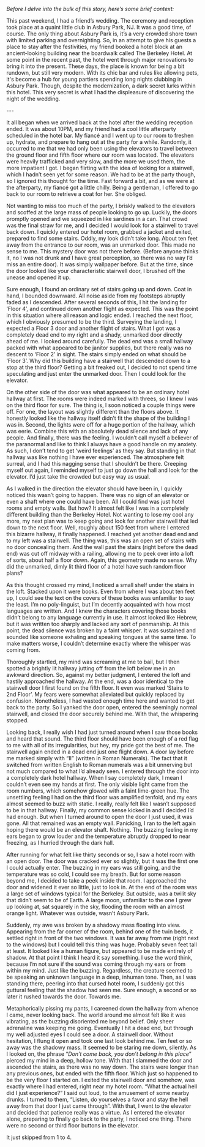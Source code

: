 *Before I delve into the bulk of this story, here’s some brief context:*

This past weekend, I had a friend’s wedding. The ceremony and reception took place at a quaint little club in Asbury Park, NJ. It was a good time, of course. The only thing about Asbury Park is, it’s a very crowded shore town with limited parking and overnighting. So, in an attempt to give his guests a place to stay after the festivities, my friend booked a hotel block at an ancient-looking building near the boardwalk called The Berkeley Hotel. At some point in the recent past, the hotel went through major renovations to bring it into the present. These days, the place is known for being a bit rundown, but still very modern. With its chic bar and rules like allowing pets, it's become a hub for young partiers spending long nights clubbing in Asbury Park. Though, despite the modernization, a dark secret lurks within this hotel. This very secret is what I had the displeasure of discovering the night of the wedding.

\---

It all began when we arrived back at the hotel after the wedding reception ended. It was about 10PM, and my friend had a cool little afterparty scheduled in the hotel bar. My fiancé and I went up to our room to freshen up, hydrate, and prepare to hang out at the party for a while. Randomly, it occurred to me that we had only been using the elevators to travel between the ground floor and fifth floor where our room was located. The elevators were heavily trafficked and very slow, and the more we used them, the more impatient I got. I began flirting with the idea of looking for a stairwell, which I hadn’t seen yet for some reason. We had to be at the party though, so I ignored this thought for the time. Fast forward a bit, and as we were at the afterparty, my fiancé got a little chilly. Being a gentleman, I offered to go back to our room to retrieve a coat for her. She obliged.

Not wanting to miss too much of the party, I briskly walked to the elevators and scoffed at the large mass of people looking to go up. Luckily, the doors promptly opened and we squeezed in like sardines in a can. That crowd was the final straw for me, and I decided I would look for a stairwell to travel back down. I quickly entered our hotel room, grabbed a jacket and exited, prepared to find some stairs. Oddly, my look didn’t take long. About ten feet away from the entrance to our room, was an unmarked door. This made no sense to me. This mystery door was not there before. (Before anyone thinks it, no I was not drunk and I have great perception, so there was no way I’d miss an entire door). It was simply wallpaper before. But at the time, since the door looked like your characteristic stairwell door, I brushed off the unease and opened it up.

Sure enough, I found an ordinary set of stairs going up and down. Coat in hand, I bounded downward. All noise aside from my footsteps abruptly faded as I descended. After several seconds of this, I hit the landing for ‘Floor 4’, and continued down another flight as expected. This was the point in this situation where all reason and logic ended. I reached the next floor, which I obviously presumed to be the third. Surveying the landing, I expected a Floor 3 door and another flight of stairs. What I got was a completely dead end to my right and a shady, unmarked door directly ahead of me. I looked around carefully. The dead end was a small hallway packed with what appeared to be janitor supplies, but there really was no descent to ‘Floor 2’ in sight. The stairs simply ended on what should be ‘Floor 3’. Why did this building have a stairwell that descended down to a stop at the third floor? Getting a bit freaked out, I decided to not spend time speculating and just enter the unmarked door. Then I could look for the elevator.

On the other side of the door was what appeared to be an ordinary hotel hallway at first. The rooms were indeed marked with threes, so I knew I was on the third floor for sure. The thing is, I soon noticed a couple things were off. For one, the layout was slightly different than the floors above. It honestly looked like the hallway itself didn’t fit the shape of the building I was in. Second, the lights were off for a huge portion of the hallway, which was eerie. Combine this with an absolutely dead silence and lack of any people. And finally, there was the feeling. I wouldn’t call myself a believer of the paranormal and like to think I always have a good handle on my anxiety. As such, I don’t tend to get ‘weird feelings’ as they say. But standing in that hallway was like nothing I have ever experienced. The atmosphere felt surreal, and I had this nagging sense that I shouldn’t be there. Creeping myself out again, I reminded myself to just go down the hall and look for the elevator. I’d just take the crowded but easy way as usual.

As I walked in the direction the elevator should have been in, I quickly noticed this wasn’t going to happen. There was no sign of an elevator or even a shaft where one could have been. All I could find was just hotel rooms and empty walls. But how? It almost felt like I was in a completely different building than the Berkeley Hotel. Not wanting to lose my cool any more, my next plan was to keep going and look for another stairwell that led down to the next floor. Well, roughly about 150 feet from where I entered this bizarre hallway, it finally happened. I reached yet another dead end and to my left was a stairwell. The thing was, this was an open set of stairs with no door concealing them. And the wall past the stairs (right before the dead end) was cut off midway with a railing, allowing me to peek over into a loft of sorts, about half a floor down. Again, this geometry made no sense. Why did the unmarked, dimly lit third floor of a hotel have such random floor plans?

As this thought crossed my mind, I noticed a small shelf under the stairs in the loft. Stacked upon it were books. Even from where I was about ten feet up, I could see the text on the covers of these books was unfamiliar to say the least. I’m no poly-linguist, but I’m decently acquainted with how most languages are written. And I knew the characters covering those books didn’t belong to any language currently in use. It almost looked like Hebrew, but it was written too sharply and lacked any sort of penmanship. At this point, the dead silence was broken by a faint whisper. It was sustained and sounded like someone exhaling and speaking tongues at the same time. To make matters worse, I couldn’t determine exactly where the whisper was coming from.

Thoroughly startled, my mind was screaming at me to bail, but I then spotted a brightly lit hallway jutting off from the loft below me in an awkward direction. So, against my better judgment, I entered the loft and hastily approached the hallway. At the end, was a door identical to the stairwell door I first found on the fifth floor. It even was marked ‘Stairs to 2nd Floor’. My fears were somewhat alleviated but quickly replaced by confusion. Nonetheless, I had wasted enough time here and wanted to get back to the party. So I yanked the door open, entered the seemingly normal stairwell, and closed the door securely behind me. With that, the whispering stopped.

Looking back, I really wish I had just turned around when I saw those books and heard that sound. The third floor should have been enough of a red flag to me with all of its irregularities, but hey, my pride got the best of me. The stairwell again ended in a dead end just one flight down. A door lay before me marked simply with “II” (written in Roman Numerals). The fact that it switched from written English to Roman numerals was a bit unnerving but not much compared to what I’d already seen. I entered through the door into a completely dark hotel hallway. When I say completely dark, I mean I couldn’t even see my hands at first. The only visible light came from the room numbers, which somehow glowed with a faint lime-green hue. The unsettling feeling I had on the third floor was amplified tenfold, and my ears almost seemed to buzz with static. I really, really felt like I wasn’t supposed to be in that hallway. Finally, my common sense kicked in and I decided I’d had enough. But when I turned around to open the door I just used, it was gone. All that remained was an empty wall. Panicking, I ran to the left again hoping there would be an elevator shaft. Nothing. The buzzing feeling in my ears began to grow louder and the temperature abruptly dropped to near freezing, as I hurried through the dark hall.

After running for what felt like thirty seconds or so, I saw a hotel room with an open door. The door was cracked ever so slightly, but it was the first one I could actually enter. The buzzing in my ears was still going, and the temperature was so cold, I could see my breath. But for some reason beyond me, I decided to take a peek inside that room. I approached the door and widened it ever so little, just to look in. At the end of the room was a large set of windows typical for the Berkeley. But outside, was a twilit sky that didn’t seem to be of Earth. A large moon, unfamiliar to the one I grew up looking at, sat squarely in the sky, flooding the room with an almost orange light. Whatever was outside, wasn’t Asbury Park.

Suddenly, my awe was broken by a shadowy mass floating into view. Appearing from the far corner of the room, behind one of the twin beds, it settled right in front of the two windows. It was far away from me (right next to the windows) but I could tell this thing was huge. Probably seven feet tall at least. It looked like a human figure, but appeared to be made entirely of shadow. At that point I think I heard it say something. I use the word think, because I’m not sure if the sound was coming through my ears or from within my mind. Just like the buzzing. Regardless, the creature seemed to be speaking an unknown language in a deep, inhuman tone. Then, as I was standing there, peering into that cursed hotel room, I suddenly got this guttural feeling that the shadow had seen me. Sure enough, a second or so later it rushed towards the door. Towards me.

Metaphorically pissing my pants, I careened down the hallway from whence I came, never looking back. The world around me almost felt like it was vibrating, as the buzzing disoriented me beyond belief. Only sheer adrenaline was keeping me going. Eventually I hit a dead end, but through my well adjusted eyes I could see a door. A stairwell door. Without hesitation, I flung it open and took one last look behind me. Ten feet or so away was the shadowy mass. It seemed to be staring me down, silently. As I looked on, the phrase “*Don’t come back, you don’t belong in this place*” pierced my mind in a deep, hollow tone. With that I slammed the door and ascended the stairs, as there was no way down. The stairs were longer than any previous ones, but ended with the fifth floor. Which just so happened to be the very floor I started on. I exited the stairwell door and somehow, was exactly where I had entered, right near my hotel room. “What the actual hell did I just experience?” I said out loud, to the amusement of some nearby drunks. I turned to them, “Listen, do yourselves a favor and stay the hell away from that door I just came through”. With that, I went to the elevator and decided that patience really was a virtue. As I entered the elevator alone, preparing to finally go back to the party, I noticed one thing. There were no second or third floor buttons in the elevator.

It just skipped from 1 to 4.